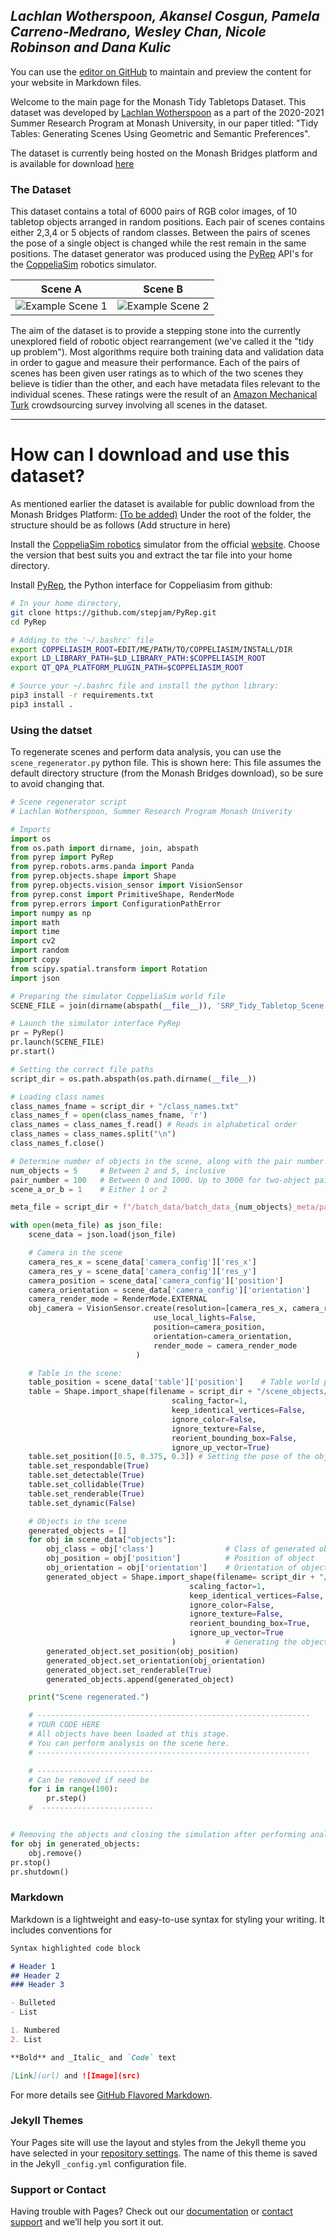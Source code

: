 ## *Lachlan Wotherspoon, Akansel Cosgun, Pamela Carreno-Medrano, Wesley Chan, Nicole Robinson and Dana Kulic*

You can use the [editor on GitHub](https://github.com/lachwot/lachwot.github.io/edit/main/index.md) to maintain and preview the content for your website in Markdown files.

Welcome to the main page for the Monash Tidy Tabletops Dataset. This dataset was developed by [Lachlan Wotherspoon](https://github.com/lachwot) as a part of the 2020-2021 Summer Research Program at Monash University, in our paper titled: "Tidy Tables: Generating Scenes Using Geometric and Semantic Preferences".

The dataset is currently being hosted on the Monash Bridges platform and is available for download [here](https://google.com)

### The Dataset
This dataset contains a total of 6000 pairs of RGB color images, of 10 tabletop objects arranged in random positions. Each pair of scenes contains either 2,3,4 or 5 objects of random classes. Between the pairs of scenes the pose of a single object is changed while the rest remain in the same positions. The dataset generator was produced using the [PyRep](https://github.com/stepjam/PyRep) API's for the [CoppeliaSim](https://www.coppeliarobotics.com/) robotics simulator.

Scene A | Scene B
| --- | --- |
![Example Scene 1](https://raw.githubusercontent.com/lachwot/lachwot.github.io/main/pair_5_31_1_scene.jpg) | ![Example Scene 2](https://raw.githubusercontent.com/lachwot/lachwot.github.io/main/pair_5_31_2_scene.jpg)

The aim of the dataset is to provide a stepping stone into the currently unexplored field of robotic object rearrangement (we've called it the "tidy up problem"). Most algorithms require both training data and validation data in order to gague and measure their performance. Each of the pairs of scenes has been given user ratings as to which of the two scenes they believe is tidier than the other, and each have metadata files relevant to the individual scenes. These ratings were the result of an [Amazon Mechanical Turk](https://www.mturk.com/) crowdsourcing survey involving all scenes in the dataset.

---
# How can I download and use this dataset?
As mentioned earlier the dataset is available for public download from the Monash Bridges Platform: [(To be added)](https://google.com)
Under the root of the folder, the structure should be as follows (Add structure in here)

Install the [CoppeliaSim robotics](https://www.coppeliarobotics.com/) simulator from the official [website](https://www.coppeliarobotics.com/downloads). Choose the version that best suits you and extract the tar file into your home directory.

Install [PyRep](https://www.coppeliarobotics.com/helpFiles/en/PyRep.htm), the Python interface for Coppeliasim from github:
```bash
# In your home directory,
git clone https://github.com/stepjam/PyRep.git
cd PyRep

# Adding to the '~/.bashrc' file
export COPPELIASIM_ROOT=EDIT/ME/PATH/TO/COPPELIASIM/INSTALL/DIR
export LD_LIBRARY_PATH=$LD_LIBRARY_PATH:$COPPELIASIM_ROOT
export QT_QPA_PLATFORM_PLUGIN_PATH=$COPPELIASIM_ROOT

# Source your ~/.bashrc file and install the python library:
pip3 install -r requirements.txt
pip3 install .
```

### Using the datset
To regenerate scenes and perform data analysis, you can use the `scene_regenerator.py` python file. This is shown here:
This file assumes the default directory structure (from the Monash Bridges download), so be sure to avoid changing that. 

```python
# Scene regenerator script
# Lachlan Wotherspoon, Summer Research Program Monash Univerity

# Imports
import os
from os.path import dirname, join, abspath
from pyrep import PyRep
from pyrep.robots.arms.panda import Panda
from pyrep.objects.shape import Shape
from pyrep.objects.vision_sensor import VisionSensor
from pyrep.const import PrimitiveShape, RenderMode
from pyrep.errors import ConfigurationPathError
import numpy as np
import math
import time
import cv2
import random
import copy
from scipy.spatial.transform import Rotation
import json

# Preparing the simulator CoppeliaSim world file
SCENE_FILE = join(dirname(abspath(__file__)), 'SRP_Tidy_Tabletop_Scene.ttt')

# Launch the simulator interface PyRep
pr = PyRep()
pr.launch(SCENE_FILE)
pr.start()

# Setting the correct file paths
script_dir = os.path.abspath(os.path.dirname(__file__))

# Loading class names 
class_names_fname = script_dir + "/class_names.txt"
class_names_f = open(class_names_fname, 'r')
class_names = class_names_f.read() # Reads in alphabetical order
class_names = class_names.split("\n")
class_names_f.close()

# Determine number of objects in the scene, along with the pair number
num_objects = 5     # Between 2 and 5, inclusive
pair_number = 100   # Between 0 and 1000. Up to 3000 for two-object pairs/scenes. Inclusive.
scene_a_or_b = 1    # Either 1 or 2

meta_file = script_dir + f"/batch_data/batch_data_{num_objects}_meta/pair_{num_objects}_{pair_number}_{scene_a_or_b}_meta.json"

with open(meta_file) as json_file:
    scene_data = json.load(json_file)

    # Camera in the scene
    camera_res_x = scene_data['camera_config']['res_x']                         # Camera X resolution
    camera_res_y = scene_data['camera_config']['res_y']                         # Camera Y resolution
    camera_position = scene_data['camera_config']['position']                   # Camera world position
    camera_orientation = scene_data['camera_config']['orientation']             # Camera world orientation
    camera_render_mode = RenderMode.EXTERNAL                                    # Setting the render mode
    obj_camera = VisionSensor.create(resolution=[camera_res_x, camera_res_y],
                                use_local_lights=False,
                                position=camera_position,
                                orientation=camera_orientation,
                                render_mode = camera_render_mode
                            )                                                   # Generating the camera sensor

    # Table in the scene:
    table_position = scene_data['table']['position']    # Table world position
    table = Shape.import_shape(filename = script_dir + "/scene_objects/SRP_table.obj",
                                    scaling_factor=1,
                                    keep_identical_vertices=False,
                                    ignore_color=False,
                                    ignore_texture=False,
                                    reorient_bounding_box=False,
                                    ignore_up_vector=True)
    table.set_position([0.5, 0.375, 0.3]) # Setting the pose of the object far away
    table.set_respondable(True)
    table.set_detectable(True)
    table.set_collidable(True)
    table.set_renderable(True)
    table.set_dynamic(False)

    # Objects in the scene
    generated_objects = []
    for obj in scene_data["objects"]:
        obj_class = obj['class']                # Class of generated object
        obj_position = obj['position']          # Position of object
        obj_orientation = obj['orientation']    # Orientation of object
        generated_object = Shape.import_shape(filename= script_dir + "/object_set/" + obj_class + "/" + obj_class + ".obj",
                                        scaling_factor=1,
                                        keep_identical_vertices=False,
                                        ignore_color=False,
                                        ignore_texture=False,
                                        reorient_bounding_box=True,
                                        ignore_up_vector=True
                                    )           # Generating the object
        generated_object.set_position(obj_position)
        generated_object.set_orientation(obj_orientation)
        generated_object.set_renderable(True)
        generated_objects.append(generated_object)

    print("Scene regenerated.")

    # -------------------------------------------------------------
    # YOUR CODE HERE
    # All objects have been loaded at this stage.
    # You can perform analysis on the scene here.
    # -------------------------------------------------------------

    # --------------------------        
    # Can be removed if need be
    for i in range(100):
        pr.step()
    #  -------------------------


# Removing the objects and closing the simulation after performing analysis
for obj in generated_objects:
    obj.remove()
pr.stop()
pr.shutdown()   
```



### Markdown

Markdown is a lightweight and easy-to-use syntax for styling your writing. It includes conventions for

```markdown
Syntax highlighted code block

# Header 1
## Header 2
### Header 3

- Bulleted
- List

1. Numbered
2. List

**Bold** and _Italic_ and `Code` text

[Link](url) and ![Image](src)
```

For more details see [GitHub Flavored Markdown](https://guides.github.com/features/mastering-markdown/).

### Jekyll Themes

Your Pages site will use the layout and styles from the Jekyll theme you have selected in your [repository settings](https://github.com/lachwot/lachwot.github.io/settings). The name of this theme is saved in the Jekyll `_config.yml` configuration file.

### Support or Contact

Having trouble with Pages? Check out our [documentation](https://docs.github.com/categories/github-pages-basics/) or [contact support](https://support.github.com/contact) and we’ll help you sort it out.
